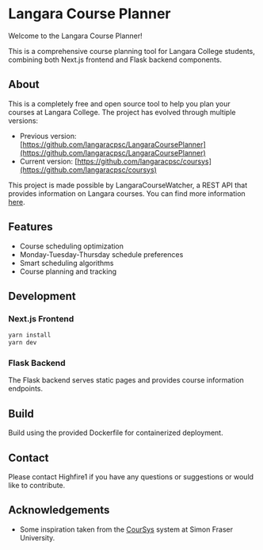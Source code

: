 # Langara Course Planner

Welcome to the Langara Course Planner!

This is a comprehensive course planning tool for Langara College students, combining both Next.js frontend and Flask backend components.

## About

This is a completely free and open source tool to help you plan your courses at Langara College. The project has evolved through multiple versions:

- Previous version: [https://github.com/langaracpsc/LangaraCoursePlanner](https://github.com/langaracpsc/LangaraCoursePlanner)
- Current version: [https://github.com/langaracpsc/coursys](https://github.com/langaracpsc/coursys)

This project is made possible by LangaraCourseWatcher, a REST API that provides information on Langara courses. You can find more information [here](https://github.com/langaracpsc/LangaraCourseWatcher).

## Features

- Course scheduling optimization
- Monday-Tuesday-Thursday schedule preferences
- Smart scheduling algorithms
- Course planning and tracking

## Development

### Next.js Frontend
```bash
yarn install
yarn dev
```

### Flask Backend
The Flask backend serves static pages and provides course information endpoints.

## Build
Build using the provided Dockerfile for containerized deployment.

## Contact
Please contact Highfire1 if you have any questions or suggestions or would like to contribute.

## Acknowledgements
- Some inspiration taken from the [CourSys](https://coursys.sfu.ca/browse) system at Simon Fraser University.
